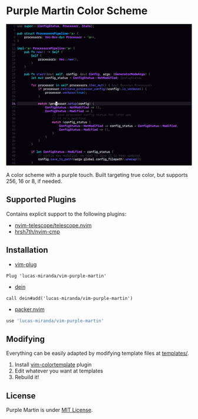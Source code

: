 # Purple Martin Color Scheme

![vim-purple-martin](img/readme_example.png)

A color scheme with a purple touch.
Built targeting true color, but supports 256, 16 or 8, if needed.

## Supported Plugins

Contains explicit support to the following plugins:

- [nvim-telescope/telescope.nvim](https://github.com/wbthomason/packer.nvim)
- [hrsh7th/nvim-cmp](https://github.com/hrsh7th/nvim-cmp)

## Installation

- [vim-plug](https://github.com/junegunn/vim-plug)

```viml
Plug 'lucas-miranda/vim-purple-martin'
```

- [dein](https://github.com/Shougo/dein.vim)

```viml
call dein#add('lucas-miranda/vim-purple-martin')
```
- [packer.nvim](https://github.com/wbthomason/packer.nvim)

```lua
use 'lucas-miranda/vim-purple-martin'
```

## Modifying

Everything can be easily adapted by modifying template files at [templates/](templates/).

1. Install [vim-colortemplate](https://github.com/lifepillar/vim-colortemplate) plugin
2. Edit whatever you want at templates
3. Rebuild it!

## License

Purple Martin is under [MIT License](/LICENSE).
